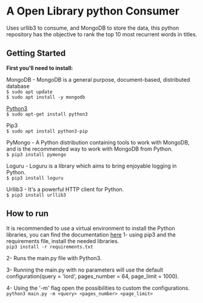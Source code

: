 # A Open Library python Consumer
Uses urllib3 to consume, and MongoDB to store the data, this python repository has the objective to rank the top 10 most recurrent words in titles.

## Getting Started
**First you'll need to install:**

MongoDB - MongoDB is a general purpose, document-based, distributed database  
`$ sudo apt update`  
`$ sudo apt install -y mongodb`  

[Python3](https://www.python.org/downloads/)  
`$ sudo apt-get install python3`

Pip3  
`$ sudo apt install python3-pip` 

PyMongo - A Python distribution containing tools to work with MongoDB, and is the recommended way to work with MongoDB from Python.  
`$ pip3 install pymongo`

Loguru - Loguru is a library which aims to bring enjoyable logging in Python.   
`$ pip3 install loguru`

Urllib3 - It's a powerful HTTP client for Python.  
`$ pip3 install urllib3`

## How to run

It is recommended to use a virtual environment to install the Python libraries, you can find the documentation [here](https://docs.python.org/3/library/venv.html)
1- using pip3 and the requirements file, install the needed libraries.  
`pip3 install -r requirements.txt`

2- Runs the main.py file with Python3.

3- Running the main.py with no parameters will use the default configuration(query = 'lord', pages_number = 64, page_limit = 1000).  

4- Using the '-m' flag open the possibilities to custom the configurations.  
`python3 main.py -m <query> <pages_number> <page_limit>`
